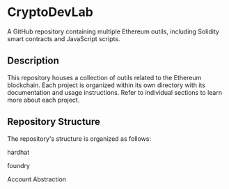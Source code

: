 # CryptoDevLab

A GitHub repository containing multiple Ethereum outils, including Solidity smart contracts and JavaScript scripts.

## Description

This repository houses a collection of outils related to the Ethereum blockchain. Each project is organized within its own directory with its documentation and usage instructions. Refer to individual sections to learn more about each project.

## Repository Structure

The repository's structure is organized as follows:

hardhat

foundry

Account Abstraction
